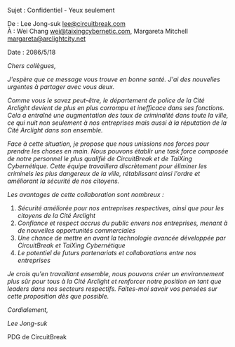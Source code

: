 Sujet : Confidentiel - Yeux seulement

De : Lee Jong-suk <lee@circuitbreak.com>  
À : Wei Chang <wei@taixingcybernetic.com>, Margareta Mitchell <margareta@arclightcity.net>

Date : 2086/5/18

_Chers collègues,_

_J'espère que ce message vous trouve en bonne santé. J'ai des nouvelles urgentes à partager avec vous deux._

_Comme vous le savez peut-être, le département de police de la Cité Arclight devient de plus en plus corrompu et inefficace dans ses fonctions. Cela a entraîné une augmentation des taux de criminalité dans toute la ville, ce qui nuit non seulement à nos entreprises mais aussi à la réputation de la Cité Arclight dans son ensemble._

_Face à cette situation, je propose que nous unissions nos forces pour prendre les choses en main. Nous pouvons établir une task force composée de notre personnel le plus qualifié de CircuitBreak et de TaiXing Cybernétique. Cette équipe travaillera discrètement pour éliminer les criminels les plus dangereux de la ville, rétablissant ainsi l'ordre et améliorant la sécurité de nos citoyens._

_Les avantages de cette collaboration sont nombreux :_

1. _Sécurité améliorée pour nos entreprises respectives, ainsi que pour les citoyens de la Cité Arclight_
2. _Confiance et respect accrus du public envers nos entreprises, menant à de nouvelles opportunités commerciales_
3. _Une chance de mettre en avant la technologie avancée développée par CircuitBreak et TaiXing Cybernétique_
4. _Le potentiel de futurs partenariats et collaborations entre nos entreprises_

_Je crois qu'en travaillant ensemble, nous pouvons créer un environnement plus sûr pour tous à la Cité Arclight et renforcer notre position en tant que leaders dans nos secteurs respectifs. Faites-moi savoir vos pensées sur cette proposition dès que possible._

_Cordialement,_

_Lee Jong-suk_

PDG de CircuitBreak
